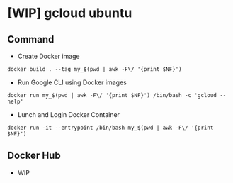 # [WIP] gcloud ubuntu

## Command

+ Create Docker image

```
docker build . --tag my_$(pwd | awk -F\/ '{print $NF}')
```

+ Run Google CLI using Docker images

```
docker run my_$(pwd | awk -F\/ '{print $NF}') /bin/bash -c 'gcloud --help'
```

+ Lunch and Login Docker Container

```
docker run -it --entrypoint /bin/bash my_$(pwd | awk -F\/ '{print $NF}')
```

## Docker Hub

+ WIP
